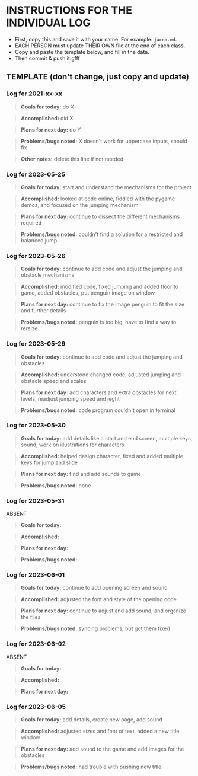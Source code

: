 # INSTRUCTIONS FOR THE INDIVIDUAL LOG
* First, copy this and save it with your name. For example: `jacob.md`.
* EACH PERSON must update THEIR OWN file at the end of each class.
* Copy and paste the template below, and fill in the data.
* Then commit & push it.gfff

## TEMPLATE (don't change, just copy and update)

### Log for 2021-xx-xx

> **Goals for today:** do X

> **Accomplished:** did X

> **Plans for next day:** do Y

> **Problems/bugs noted:** X doesn't work for uppercase inputs, should fix

> **Other notes:** delete this line if not needed

### Log for 2023-05-25

> **Goals for today:** start and understand the mechanisms for the project

> **Accomplished:** looked at code online, fiddled with the pygame demos, and focused on the jumping mechanism 

> **Plans for next day:** continue to dissect the different mechanisms required

> **Problems/bugs noted:** couldn't find a solution for a restricted and balanced jump

### Log for 2023-05-26

> **Goals for today:** continue to add code and adjust the jumping and obstacle mechanisms

> **Accomplished:** modified code, fixed jumping and added floor to game, added obstacles, put penguin image on window 

> **Plans for next day:** continue to fix the image penguin to fit the size and further details

> **Problems/bugs noted:** penguin is too big, have to find a way to rersize

### Log for 2023-05-29

> **Goals for today:** continue to add code and adjust the jumping and obstacles

> **Accomplished:** understood changed code, adjusted jumping and obstacle speed and scales

> **Plans for next day:** add characters and extra obstacles for next levels, readjust jumping speed and ieght

> **Problems/bugs noted:** code program couldn't open in terminal

### Log for 2023-05-30

> **Goals for today:** add details like a start and end screen, multiple keys, sound, work on illustrations for characters

> **Accomplished:** helped design character, fixed and added multiple keys for jump and slide

> **Plans for next day:** find and add sounds to game

> **Problems/bugs noted:** none

### Log for 2023-05-31
ABSENT
> **Goals for today:** 

> **Accomplished:** 

> **Plans for next day:** 

> **Problems/bugs noted:** 

### Log for 2023-06-01

> **Goals for today:** continue to add opening screen and sound

> **Accomplished:** adjusted the font and style of the opening code

> **Plans for next day:** continue to adjust and add sound; and organize the files

> **Problems/bugs noted:** syncing problems; but got them fixed

### Log for 2023-06-02
ABSENT
> **Goals for today:** 

> **Accomplished:** 

> **Plans for next day:** 

### Log for 2023-06-05

> **Goals for today:** add details, create new page, add sound

> **Accomplished:** adjusted sizes and font of text, added a new title window

> **Plans for next day:** add sound to the game and add images for the obstacles

> **Problems/bugs noted:** had trouble with pushing new title

